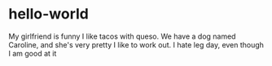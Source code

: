 # hello-world
My girlfriend is funny
I like tacos with queso.  We have a dog named Caroline, and she's very pretty
I like to work out. I hate leg day, even though I am good at it
